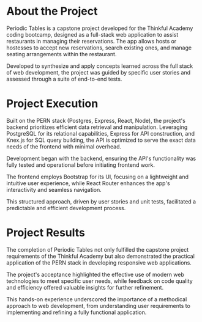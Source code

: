 # About the Project

Periodic Tables is a capstone project developed for the Thinkful Academy coding bootcamp, designed as a full-stack web application to assist restaurants in managing their reservations. The app allows hosts or hostesses to accept new reservations, search existing ones, and manage seating arrangements within the restaurant.

Developed to synthesize and apply concepts learned across the full stack of web development, the project was guided by specific user stories and assessed through a suite of end-to-end tests.

# Project Execution

Built on the PERN stack (Postgres, Express, React, Node), the project's backend prioritizes efficient data retrieval and manipulation. Leveraging PostgreSQL for its relational capabilities, Express for API construction, and Knex.js for SQL query building, the API is optimized to serve the exact data needs of the frontend with minimal overhead. 

Development began with the backend, ensuring the API's functionality was fully tested and operational before initiating frontend work.

The frontend employs Bootstrap for its UI, focusing on a lightweight and intuitive user experience, while React Router enhances the app's interactivity and seamless navigation.

This structured approach, driven by user stories and unit tests, facilitated a predictable and efficient development process.

# Project Results

The completion of Periodic Tables not only fulfilled the capstone project requirements of the Thinkful Academy but also demonstrated the practical application of the PERN stack in developing responsive web applications.

The project's acceptance highlighted the effective use of modern web technologies to meet specific user needs, while feedback on code quality and efficiency offered valuable insights for further refinement.

This hands-on experience underscored the importance of a methodical approach to web development, from understanding user requirements to implementing and refining a fully functional application.